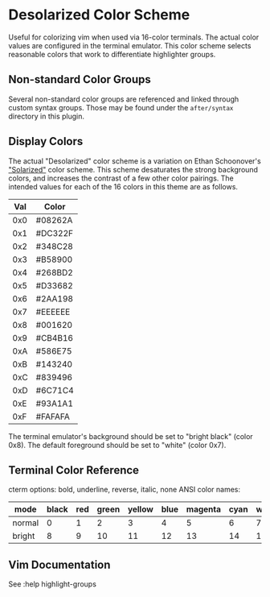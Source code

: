 Desolarized Color Scheme
========================

Useful for colorizing vim when used via 16-color terminals.  The actual
color values are configured in the terminal emulator.  This color scheme
selects reasonable colors that work to differentiate highlighter groups.

Non-standard Color Groups
-------------------------

Several non-standard color groups are referenced and linked through custom
syntax groups.  Those may be found under the `after/syntax` directory in
this plugin.

Display Colors
--------------

The actual "Desolarized" color scheme is a variation on Ethan Schoonover's
["Solarized"][1] color scheme.  This scheme desaturates the strong
background colors, and increases the contrast of a few other color pairings.
The intended values for each of the 16 colors in this theme are as follows.

| Val | Color   |
| --- | ------- |
| 0x0 | #08262A |
| 0x1 | #DC322F |
| 0x2 | #348C28 |
| 0x3 | #B58900 |
| 0x4 | #268BD2 |
| 0x5 | #D33682 |
| 0x6 | #2AA198 |
| 0x7 | #EEEEEE |
| 0x8 | #001620 |
| 0x9 | #CB4B16 |
| 0xA | #586E75 |
| 0xB | #143240 |
| 0xC | #839496 |
| 0xD | #6C71C4 |
| 0xE | #93A1A1 |
| 0xF | #FAFAFA |

The terminal emulator's background should be set to "bright black" (color
0x8).  The default foreground should be set to "white" (color 0x7).

Terminal Color Reference
------------------------

cterm options: bold, underline, reverse, italic, none
ANSI color names:

| mode   | black | red | green | yellow | blue | magenta | cyan | white |
| ------ | ----- | --- | ----- | ------ | ---- | ------- | ---- | ----- |
| normal |   0   |  1  |    2  |    3   |   4  |    5    |   6  |   7   |
| bright |   8   |  9  |   10  |   11   |  12  |   13    |  14  |  15   |

Vim Documentation
-----------------

See :help highlight-groups

[1]: http://ethanschoonover.com/solarized

